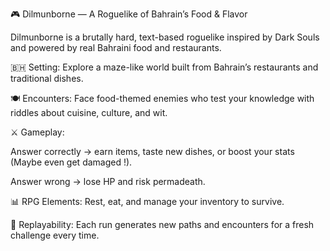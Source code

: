 🎮 Dilmunborne — A Roguelike of Bahrain’s Food & Flavor

Dilmunborne is a brutally hard, text-based roguelike inspired by Dark Souls and powered by real Bahraini food and restaurants.

🇧🇭 Setting: Explore a maze-like world built from Bahrain’s restaurants and traditional dishes.

🍽 Encounters: Face food-themed enemies who test your knowledge with riddles about cuisine, culture, and wit.

⚔️ Gameplay:

Answer correctly → earn items, taste new dishes, or boost your stats (Maybe even get damaged !).

Answer wrong → lose HP and risk permadeath.

📊 RPG Elements: Rest, eat, and manage your inventory to survive.

🎲 Replayability: Each run generates new paths and encounters for a fresh challenge every time.
